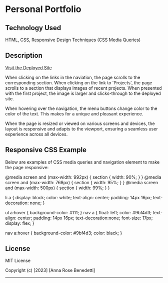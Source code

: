 # Personal Portfolio

## Technology Used 

HTML, 
CSS, 
Responsive Design Techniques (CSS Media Queries)

## Description 

[Visit the Deployed Site](https://abenedetti27.github.io/Portfolio/)

When clicking on the links in the naviation, the page scrolls to the corresponding section. When clicking on the link to 'Projects', the page scrolls to a section that displays  images of recent projects. When presented with the first project, the image is larger and clicks-through to the deployed site. 

When hovering over the navigation, the menu buttons change color to the color of the text. This makes for a unique and pleasant experience.

When the page is resized or viewed on various screens and devices, the layout is responsive and adapts to the viewport, ensuring a seamless user experience across all devices. 

## Responsive CSS Example

Below are examples of CSS media queries and navigation element to make the page responsive:

@media screen and (max-width: 992px) {
    section {
      width: 90%;
    }
}
@media screen and (max-width: 768px) {
        section {
          width: 95%;
        }
    }
@media screen and (max-width: 500px) {
        section {
          width: 99%;
        }
    }

 li a {
    display: block;
    color: white;
    text-align: center;
    padding: 14px 16px;
    text-decoration: none;
  }
  

ul a:hover {
    background-color: #111;
  }
nav a {
    float: left;
    color: #9bf4d3;
    text-align: center;
    padding: 14px 16px;
    text-decoration:none;
    font-size: 17px;
    display: flex;
}

nav a:hover {
    background-color: #9bf4d3;
    color: black;
}

## License

MIT License

Copyright (c) [2023] [Anna Rose Benedetti]


---